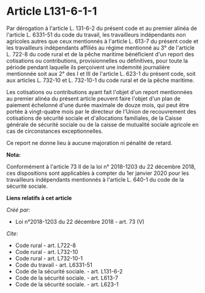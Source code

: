# Article L131-6-1-1

Par dérogation à l'article L. 131-6-2 du présent code et au premier alinéa de l'article L. 6331-51 du code du travail, les
travailleurs indépendants non agricoles autres que ceux mentionnés à l'article L. 613-7 du présent code et les travailleurs
indépendants affiliés au régime mentionné au 3° de l'article L. 722-8 du code rural et de la pêche maritime bénéficient d'un
report des cotisations ou contributions, provisionnelles ou définitives, pour toute la période pendant laquelle ils
perçoivent une indemnité journalière mentionnée soit aux 2° des I et III de l'article L. 623-1 du présent code, soit aux
articles L. 732-10 et L. 732-10-1 du code rural et de la pêche maritime. 

Les cotisations ou contributions ayant fait l'objet d'un report mentionnées au premier alinéa du présent article peuvent
faire l'objet d'un plan de paiement échelonné d'une durée maximale de douze mois, qui peut être portée à vingt-quatre mois
par le directeur de l'Union de recouvrement des cotisations de sécurité sociale et d'allocations familiales, de la Caisse
générale de sécurité sociale ou de la caisse de mutualité sociale agricole en cas de circonstances exceptionnelles. 

Ce report ne donne lieu à aucune majoration ni pénalité de retard.

**Nota:**

Conformément à l'article 73 II de la loi n° 2018-1203 du 22 décembre 2018, ces dispositions sont applicables à compter du 1er
janvier 2020 pour les travailleurs indépendants mentionnés à l'article L. 640-1 du code de la sécurité sociale.

**Liens relatifs à cet article**

_Créé par_:

  - Loi n°2018-1203 du 22 décembre 2018 - art. 73 (V)

_Cite_:

  - Code rural - art. L722-8
  - Code rural - art. L732-10
  - Code rural - art. L732-10-1
  - Code du travail - art. L6331-51
  - Code de la sécurité sociale. - art. L131-6-2
  - Code de la sécurité sociale. - art. L613-7
  - Code de la sécurité sociale. - art. L623-1
